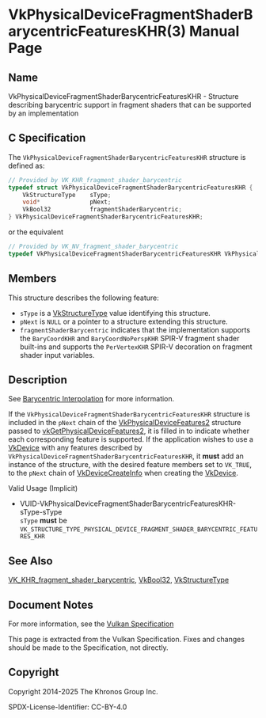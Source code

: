 # VkPhysicalDeviceFragmentShaderBarycentricFeaturesKHR(3) Manual Page

## Name

VkPhysicalDeviceFragmentShaderBarycentricFeaturesKHR - Structure describing barycentric support in fragment shaders that can be supported by an implementation



## [](#_c_specification)C Specification

The `VkPhysicalDeviceFragmentShaderBarycentricFeaturesKHR` structure is defined as:

```c++
// Provided by VK_KHR_fragment_shader_barycentric
typedef struct VkPhysicalDeviceFragmentShaderBarycentricFeaturesKHR {
    VkStructureType    sType;
    void*              pNext;
    VkBool32           fragmentShaderBarycentric;
} VkPhysicalDeviceFragmentShaderBarycentricFeaturesKHR;
```

or the equivalent

```c++
// Provided by VK_NV_fragment_shader_barycentric
typedef VkPhysicalDeviceFragmentShaderBarycentricFeaturesKHR VkPhysicalDeviceFragmentShaderBarycentricFeaturesNV;
```

## [](#_members)Members

This structure describes the following feature:

- `sType` is a [VkStructureType](https://registry.khronos.org/vulkan/specs/latest/man/html/VkStructureType.html) value identifying this structure.
- `pNext` is `NULL` or a pointer to a structure extending this structure.
- []()`fragmentShaderBarycentric` indicates that the implementation supports the `BaryCoordKHR` and `BaryCoordNoPerspKHR` SPIR-V fragment shader built-ins and supports the `PerVertexKHR` SPIR-V decoration on fragment shader input variables.

## [](#_description)Description

See [Barycentric Interpolation](https://registry.khronos.org/vulkan/specs/latest/html/vkspec.html#primsrast-barycentric) for more information.

If the `VkPhysicalDeviceFragmentShaderBarycentricFeaturesKHR` structure is included in the `pNext` chain of the [VkPhysicalDeviceFeatures2](https://registry.khronos.org/vulkan/specs/latest/man/html/VkPhysicalDeviceFeatures2.html) structure passed to [vkGetPhysicalDeviceFeatures2](https://registry.khronos.org/vulkan/specs/latest/man/html/vkGetPhysicalDeviceFeatures2.html), it is filled in to indicate whether each corresponding feature is supported. If the application wishes to use a [VkDevice](https://registry.khronos.org/vulkan/specs/latest/man/html/VkDevice.html) with any features described by `VkPhysicalDeviceFragmentShaderBarycentricFeaturesKHR`, it **must** add an instance of the structure, with the desired feature members set to `VK_TRUE`, to the `pNext` chain of [VkDeviceCreateInfo](https://registry.khronos.org/vulkan/specs/latest/man/html/VkDeviceCreateInfo.html) when creating the [VkDevice](https://registry.khronos.org/vulkan/specs/latest/man/html/VkDevice.html).

Valid Usage (Implicit)

- [](#VUID-VkPhysicalDeviceFragmentShaderBarycentricFeaturesKHR-sType-sType)VUID-VkPhysicalDeviceFragmentShaderBarycentricFeaturesKHR-sType-sType  
  `sType` **must** be `VK_STRUCTURE_TYPE_PHYSICAL_DEVICE_FRAGMENT_SHADER_BARYCENTRIC_FEATURES_KHR`

## [](#_see_also)See Also

[VK\_KHR\_fragment\_shader\_barycentric](https://registry.khronos.org/vulkan/specs/latest/man/html/VK_KHR_fragment_shader_barycentric.html), [VkBool32](https://registry.khronos.org/vulkan/specs/latest/man/html/VkBool32.html), [VkStructureType](https://registry.khronos.org/vulkan/specs/latest/man/html/VkStructureType.html)

## [](#_document_notes)Document Notes

For more information, see the [Vulkan Specification](https://registry.khronos.org/vulkan/specs/latest/html/vkspec.html#VkPhysicalDeviceFragmentShaderBarycentricFeaturesKHR)

This page is extracted from the Vulkan Specification. Fixes and changes should be made to the Specification, not directly.

## [](#_copyright)Copyright

Copyright 2014-2025 The Khronos Group Inc.

SPDX-License-Identifier: CC-BY-4.0